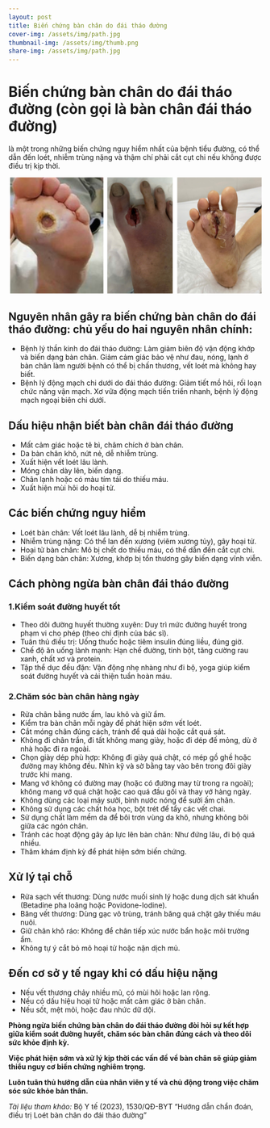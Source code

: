 ```yaml
---
layout: post
title: Biến chứng bàn chân do đái tháo đường
cover-img: /assets/img/path.jpg
thumbnail-img: /assets/img/thumb.png
share-img: /assets/img/path.jpg
---
```

# Biến chứng bàn chân do đái tháo đường (còn gọi là bàn chân đái tháo đường) 
là một trong những biến chứng nguy hiểm nhất của bệnh tiểu đường, có thể dẫn đến loét, nhiễm trùng nặng và thậm chí phải cắt cụt chi nếu không được điều trị kịp thời.

![Bàn chân đáo tháo đường](assets/img/bcdtd.png)

## Nguyên nhân gây ra biến chứng bàn chân do đái tháo đường: chủ yếu do hai nguyên nhân chính:
- Bệnh lý thần kinh do đái tháo đường: 
Làm giảm biên độ vận động khớp và biến dạng bàn chân.
Giảm cảm giác bảo vệ như đau, nóng, lạnh ở bàn chân làm người bệnh có thể bị chấn thương, vết loét mà không hay biết.
- Bệnh lý động mạch chi dưới do đái tháo đường:
Giảm tiết mồ hôi, rối loạn chức năng vận mạch.
Xơ vữa động mạch tiến triển nhanh, bệnh lý động mạch ngoại biên chi dưới.

## Dấu hiệu nhận biết bàn chân đái tháo đường
- Mất cảm giác hoặc tê bì, châm chích ở bàn chân.
- Da bàn chân khô, nứt nẻ, dễ nhiễm trùng.
- Xuất hiện vết loét lâu lành.
- Móng chân dày lên, biến dạng.
- Chân lạnh hoặc có màu tím tái do thiếu máu.
- Xuất hiện mùi hôi do hoại tử.

## Các biến chứng nguy hiểm
- Loét bàn chân: Vết loét lâu lành, dễ bị nhiễm trùng.
- Nhiễm trùng nặng: Có thể lan đến xương (viêm xương tủy), gây hoại tử.
- Hoại tử bàn chân: Mô bị chết do thiếu máu, có thể dẫn đến cắt cụt chi.
- Biến dạng bàn chân: Xương, khớp bị tổn thương gây biến dạng vĩnh viễn.

## Cách phòng ngừa bàn chân đái tháo đường

### 1.Kiểm soát đường huyết tốt
- Theo dõi đường huyết thường xuyên: Duy trì mức đường huyết trong phạm vi cho phép (theo chỉ định của bác sĩ).
- Tuân thủ điều trị: Uống thuốc hoặc tiêm insulin đúng liều, đúng giờ.
- Chế độ ăn uống lành mạnh: Hạn chế đường, tinh bột, tăng cường rau xanh, chất xơ và protein.
- Tập thể dục đều đặn: Vận động nhẹ nhàng như đi bộ, yoga giúp kiểm soát đường huyết và cải thiện tuần hoàn máu.

### 2.Chăm sóc bàn chân hàng ngày
- Rửa chân bằng nước ấm, lau khô và giữ ẩm.
- Kiểm tra bàn chân mỗi ngày để phát hiện sớm vết loét.
- Cắt móng chân đúng cách, tránh để quá dài hoặc cắt quá sát.
- Không đi chân trần, đi tất không mang giày, hoặc đi dép đế mỏng, dù ở nhà hoặc đi ra ngoài. 
- Chọn giày dép phù hợp: Không đi giày quá chật, có mép gồ ghề hoặc đường may không đều. Nhìn kỹ và sờ bằng tay vào bên trong đôi giày trước khi mang. 
- Mang vớ không có đường may (hoặc có đường may từ trong ra ngoài); không mang vớ quá chật hoặc cao quá đầu gối và thay vớ hàng ngày. 
- Không dùng các loại máy sưởi, bình nước nóng để sưởi ấm chân. 
- Không sử dụng các chất hóa học, bột trét để tẩy các vết chai. 
- Sử dụng chất làm mềm da để bôi trơn vùng da khô, nhưng không bôi giữa các ngón chân. 
- Tránh các hoạt động gây áp lực lên bàn chân: Như đứng lâu, đi bộ quá nhiều.
- Thăm khám định kỳ để phát hiện sớm biến chứng.

## Xử lý tại chỗ
- Rửa sạch vết thương: Dùng nước muối sinh lý hoặc dung dịch sát khuẩn (Betadine pha loãng hoặc Povidone-Iodine).
- Băng vết thương: Dùng gạc vô trùng, tránh băng quá chặt gây thiếu máu nuôi.
- Giữ chân khô ráo: Không để chân tiếp xúc nước bẩn hoặc môi trường ẩm.
- Không tự ý cắt bỏ mô hoại tử hoặc nặn dịch mủ.

## Đến cơ sở y tế ngay khi có dấu hiệu nặng
- Nếu vết thương chảy nhiều mủ, có mùi hôi hoặc lan rộng.
- Nếu có dấu hiệu hoại tử hoặc mất cảm giác ở bàn chân.
- Nếu sốt, mệt mỏi, hoặc đau nhức dữ dội.


**Phòng ngừa biến chứng bàn chân do đái tháo đường đòi hỏi sự kết hợp giữa kiểm soát đường huyết, chăm sóc bàn chân đúng cách và theo dõi sức khỏe định kỳ.**

**Việc phát hiện sớm và xử lý kịp thời các vấn đề về bàn chân sẽ giúp giảm thiểu nguy cơ biến chứng nghiêm trọng.**

**Luôn tuân thủ hướng dẫn của nhân viên y tế và chủ động trong việc chăm sóc sức khỏe bản thân.**

*Tài liệu tham khảo:* 
Bộ Y tế (2023), 1530/QĐ-BYT “Hướng dẫn chẩn đoán, điều trị Loét bàn chân do đái tháo đường”

